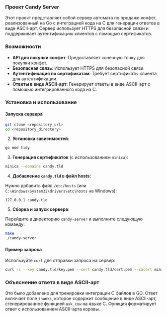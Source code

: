### Проект Candy Server

Этот проект представляет собой сервер автомата по продаже конфет, реализованный на Go с интеграцией кода на C для генерации ответов в виде ASCII-арт. Сервер использует HTTPS для безопасной связи и поддерживает аутентификацию клиентов с помощью сертификатов.



### Возможности

- **API для покупки конфет**: Предоставляет конечную точку для покупки конфет.
- **Безопасная связь**: Использует HTTPS для безопасной связи.
- **Аутентификация по сертификатам**: Требует сертификаты клиента для аутентификации.
- **Ответы в виде ASCII-арт**: Генерирует ответы в виде ASCII-арт с помощью интегрированного кода на C.

### Установка и использование

#### Запуска сервера

```sh
git clone <repository_url>
cd <repository_directory>
```

2. **Установка зависимостей**:

```sh
go mod tidy
```

3. **Генерация сертификатов** (с использованием `minica`):

```sh
minica --domains candy.tld
```

4. **Добавление `candy.tld` в файл hosts**:

Нужно добавить файл `/etc/hosts` (или `C:\Windows\System32\drivers\etc\hosts` на Windows):

```
127.0.0.1 candy.tld
```

5. **Сборка и запуск сервера**:

Перейдите в директорию `candy-server` и выполните следующую команду:

```sh
make
./candy-server
```

#### Пример запроса

Используйте `curl` для отправки запроса на сервер:

```sh
curl -s --key candy.tld/key.pem --cert candy.tld/cert.pem --cacert minica.pem -XPOST -H "Content-Type: application/json" -d '{"candyType": "NT", "candyCount": 2, "money": 34}' "https://candy.tld:3333/buy_candy" | jq -r '.thanks'
```

### Объяснение ответа в виде ASCII-арт

Это было добавлено для тренировки интеграции C файлов в GO. Ответ включает поле `thanks`, которое содержит сообщение в виде ASCII-арт, сгенерированное функцией `ask_cow` на языке C. Функция форматирует ответ с использованием ASCII-арта коровы.